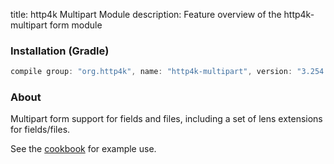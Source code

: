 title: http4k Multipart Module
description: Feature overview of the http4k-multipart form module

### Installation (Gradle)

```groovy
compile group: "org.http4k", name: "http4k-multipart", version: "3.254.0"
```

### About

Multipart form support for fields and files, including a set of lens extensions for fields/files.

See the [cookbook](/cookbook/multipart_forms/) for example use.
